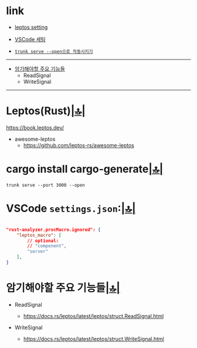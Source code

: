 # link

- [leptos setting](#leptosrust)

- [VSCode 세팅](#vscode-settingsjson)

- [`trunk serve --open으로 작동시키기`](#cargo-install-cargo-generate)


<hr>

- [암기해야할 주요 기능들](#암기해야할-주요-기능)
  - ReadSignal
  - WriteSignal

<hr>

# Leptos(Rust)[|🔝|](#link)
https://book.leptos.dev/

- awesome-leptos 
  - https://github.com/leptos-rs/awesome-leptos

# cargo install cargo-generate[|🔝|](#link)

```
trunk serve --port 3000 --open
```

# VSCode `settings.json`:[|🔝|](#link)
```json

"rust-analyzer.procMacro.ignored": {
    "leptos_macro": [
        // optional:
        // "component",
        "server"
    ],
}

```

# 암기해야할 주요 기능들[|🔝|](#link)
- ReadSignal
  - https://docs.rs/leptos/latest/leptos/struct.ReadSignal.html

- WriteSignal
  - https://docs.rs/leptos/latest/leptos/struct.WriteSignal.html
